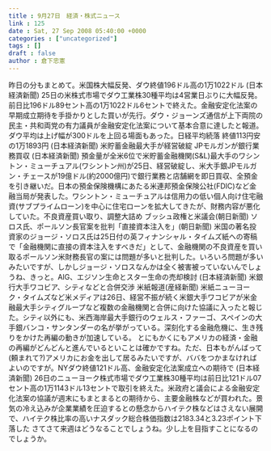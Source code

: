 ```yaml
---
title : 9月27日　経済・株式ニュース
link : 125
date : Sat, 27 Sep 2008 05:40:00 +0000
categories : ["uncategorized"]
tags : []
draft : false
author : 倉下忠憲
---
```


昨日の分もまとめて。米国株大幅反発、ダウ終値196ドル高の1万1022ドル (日本経済新聞) 25日の米株式市場でダウ工業株30種平均は4営業日ぶりに大幅反発。前日比196ドル89セント高の1万1022ドル6セントで終えた。金融安定化法案の早期成立期待を手掛かりとした買いが先行。ダウ・ジョーンズ通信が上下両院の民主・共和両党の有力議員が金融安定化法案について基本合意に達したと報道。ダウ平均は上げ幅が300ドルを上回る場面もあった。日経平均続落 終値113円安の1万1893円 (日本経済新聞) 米貯蓄金融最大手が経営破綻 JPモルガンが銀行業務買収 (日本経済新聞) 預金量が全米6位で米貯蓄金融機関(S&amp;L)最大手のワシントン・ミューチュアル(ワシントン州)が25日、経営破綻し、米大手銀JPモルガン・チェースが19億ドル(約2000億円)で銀行業務と店舗網を即日買収、全預金を引き継いだ。日本の預金保険機構にあたる米連邦預金保険公社(FDIC)など金融当局が発表した。ワシントン・ミューチュアルは信用力の低い個人向け住宅融資(サブプライムローン)を中心に住宅ローンを拡大してきたが、財務内容が悪化していた。不良資産買い取り、調整大詰め ブッシュ政権と米議会(朝日新聞) ソロス氏、ポールソン長官案を批判「直接資本注入を」(朝日新聞) 米国の著名投資家のジョージ・ソロス氏は25日付の英フィナンシャル・タイムズ紙への寄稿で「金融機関に直接の資本注入をすべきだ」として、金融機関の不良資産を買い取るポールソン米財務長官の案には問題が多いと批判した。いろいろ問題が多いみたいですが、しかしジョージ・ソロスなんかは全く被害被っていないんでしょうね、きっと。AIG、エジソン生命とスター生命の売却検討 (日本経済新聞) 米銀行大手ワコビア、シティなどと合併交渉 米紙報道(産経新聞) 米紙ニューヨーク・タイムズなど米メディアは26日、経営不振が続く米銀大手ワコビアが米金融最大手シティグループなど複数の金融機関と合併に向けた協議に入ったと報じた。シティ以外にも、米西海岸最大手銀行のウェルス・ファーゴ、スペインの大手銀バンコ・サンタンダーの名が挙がっている。深刻化する金融危機に、生き残りをかけた再編の動きが加速している。 とにもかくにもアメリカの経済・金融の再編がどんどんと進んでいるといことは確かですね。ただ、日本もがんばって(頼まれて?)アメリカにお金を出して居るみたいですが、ババをつかまなければよいのですが。NYダウ終値121ドル高、金融安定化法案成立への期待で (日本経済新聞) 26日のニューヨーク株式市場でダウ工業株30種平均は前日比121ドル07セント高の1万1143ドル13セントで取引を終えた。米政府と議会による金融安定化法案の協議が週末にもまとまるとの期待から、主要金融株などが買われた。景気の冷え込みが企業業績を圧迫するとの懸念からハイテク株などはさえない展開で、ハイテク株比率の高いナスダック総合株価指数は2183.34と3.23ポイント下落した さてさて来週はどうなることでしょうね。少し上を目指すことになるのでしょうか。
